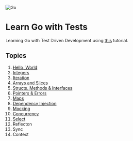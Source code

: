 ![Go](https://github.com/mwesterby/learn-go-with-tests/workflows/Go/badge.svg)

# Learn Go with Tests
Learning Go with Test Driven Development using [this](https://quii.gitbook.io/learn-go-with-tests/) tutorial.

## Topics

1. [Hello, World](./hello)
1. [Integers](./integers)
1. [Iteration](./iteration)
1. [Arrays and Slices](./arrays-and-slices)
1. [Structs, Methods & Interfaces](./structs-methods-and-interfaces)
1. [Pointers & Errors](./pointers-and-errors)
1. [Maps](./maps)
1. [Dependency Injection](./dependency-injection)
1. [Mocking](./mocking)
1. [Concurrency](./concurrency)
1. [Select](./select)
1. Reflecton
1. Sync
1. Context
